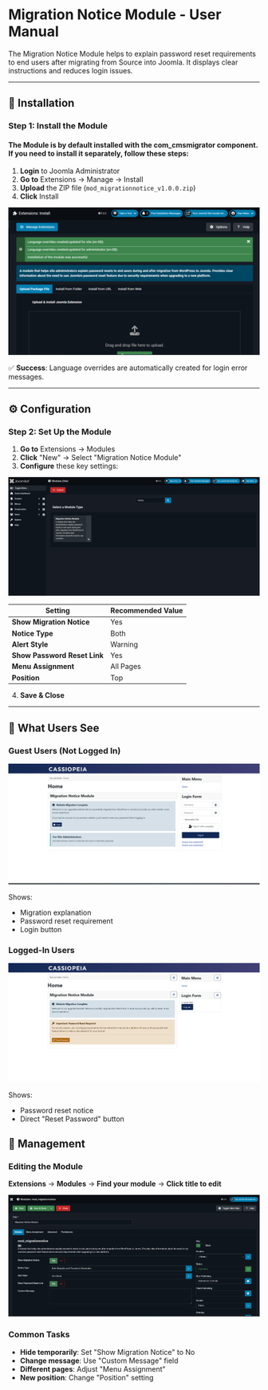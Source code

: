 # Migration Notice Module - User Manual

The Migration Notice Module helps to explain password reset requirements to end users after migrating from Source into Joomla. It displays clear instructions and reduces login issues.

---

## 🚀 Installation

### Step 1: Install the Module

#### The Module is by default installed with the com_cmsmigrator component. If you need to install it separately, follow these steps:

1. **Login** to Joomla Administrator
2. **Go to** Extensions → Manage → Install
3. **Upload** the ZIP file (`mod_migrationnotice_v1.0.0.zip`)
4. **Click** Install

![Installation Process](../assets/Module_installation.png)

✅ **Success**: Language overrides are automatically created for login error messages.

---

## ⚙️ Configuration

### Step 2: Set Up the Module
1. **Go to** Extensions → Modules
2. **Click** "New" → Select "Migration Notice Module"
3. **Configure** these key settings:

![Module Configuration](../assets/Module_configuration.png)

| Setting | Recommended Value |
|---------|------------------|
| **Show Migration Notice** | Yes |
| **Notice Type** | Both |
| **Alert Style** | Warning |
| **Show Password Reset Link** | Yes |
| **Menu Assignment** | All Pages |
| **Position** | Top |

4. **Save & Close**

---

## 👀 What Users See

### Guest Users (Not Logged In)
![Guest User View](../assets/Module-guest-view.png)

Shows:
- Migration explanation
- Password reset requirement
- Login button

### Logged-In Users
![Logged User View](../assets/Module-logged-view.png)

Shows:
- Password reset notice
- Direct "Reset Password" button

## 🔧 Management

### Editing the Module
**Extensions** → **Modules** → **Find your module** → **Click title to edit**

![Module Management](../assets/Module_management.png)

### Common Tasks
- **Hide temporarily**: Set "Show Migration Notice" to No
- **Change message**: Use "Custom Message" field
- **Different pages**: Adjust "Menu Assignment"
- **New position**: Change "Position" setting
